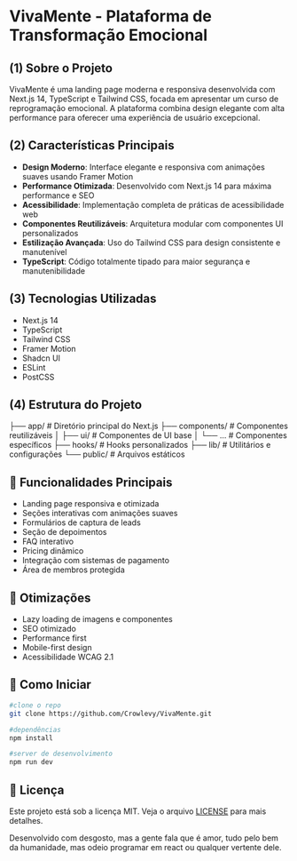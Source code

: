# VivaMente - Plataforma de Transformação Emocional

## (1) Sobre o Projeto

VivaMente é uma landing page moderna e responsiva desenvolvida com Next.js 14, TypeScript e Tailwind CSS, focada em apresentar um curso de reprogramação emocional. A plataforma combina design elegante com alta performance para oferecer uma experiência de usuário excepcional.

## (2) Características Principais

- **Design Moderno**: Interface elegante e responsiva com animações suaves usando Framer Motion
- **Performance Otimizada**: Desenvolvido com Next.js 14 para máxima performance e SEO
- **Acessibilidade**: Implementação completa de práticas de acessibilidade web
- **Componentes Reutilizáveis**: Arquitetura modular com componentes UI personalizados
- **Estilização Avançada**: Uso do Tailwind CSS para design consistente e manutenível
- **TypeScript**: Código totalmente tipado para maior segurança e manutenibilidade

## (3) Tecnologias Utilizadas

- Next.js 14
- TypeScript
- Tailwind CSS
- Framer Motion
- Shadcn UI
- ESLint
- PostCSS

## (4) Estrutura do Projeto
├── app/ # Diretório principal do Next.js
├── components/ # Componentes reutilizáveis
│ ├── ui/ # Componentes de UI base
│ └── ... # Componentes específicos
├── hooks/ # Hooks personalizados
├── lib/ # Utilitários e configurações
└── public/ # Arquivos estáticos


## 🎯 Funcionalidades Principais

- Landing page responsiva e otimizada
- Seções interativas com animações suaves
- Formulários de captura de leads
- Seção de depoimentos
- FAQ interativo
- Pricing dinâmico
- Integração com sistemas de pagamento
- Área de membros protegida

## 📱 Otimizações

- Lazy loading de imagens e componentes
- SEO otimizado
- Performance first
- Mobile-first design
- Acessibilidade WCAG 2.1

## 🚀 Como Iniciar

```bash
#clone o repo
git clone https://github.com/Crowlevy/VivaMente.git

#dependências
npm install

#server de desenvolvimento
npm run dev
```

## 📄 Licença

Este projeto está sob a licença MIT. Veja o arquivo [LICENSE](LICENSE) para mais detalhes.

Desenvolvido com desgosto, mas a gente fala que é amor, tudo pelo bem da humanidade, mas odeio programar em react ou qualquer vertente dele.